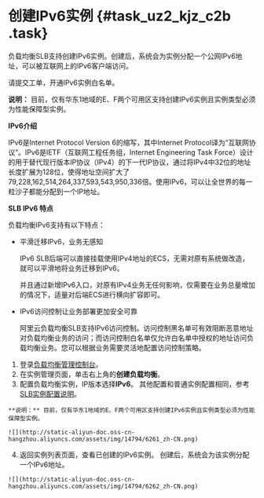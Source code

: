 # 创建IPv6实例 {#task_uz2_kjz_c2b .task}

负载均衡SLB支持创建IPv6实例。创建后，系统会为实例分配一个公网IPv6地址，可以被互联网上的IPv6客户端访问。

请提交工单，开通IPv6实例白名单。

**说明：** 目前，仅有华东1地域的E、F两个可用区支持创建IPv6实例且实例类型必须为性能保障型实例。

**IPv6介绍**

IPv6是Internet Protocol Version 6的缩写，其中Internet Protocol译为“互联网协议”。IPv6是IETF（互联网工程任务组，Internet Engineering Task Force）设计的用于替代现行版本IP协议（IPv4）的下一代IP协议，通过将IPv4中32位的地址长度扩展为128位，使得地址空间扩大了79,228,162,514,264,337,593,543,950,336倍。使用IPv6，可以让全世界的每一粒沙子都能分配到一个IP地址。

**SLB IPv6 特点**

负载均衡IPv6支持有以下特点：

-   平滑迁移IPv6，业务无感知

    IPv6 SLB后端可以直接挂载使用IPv4地址的ECS，无需对原有系统做改造，就可以平滑地将业务迁移到IPv6。

    并且通过新增IPv6入口，对原有IPv4业务无任何影响，仅需要在业务总量增加的情况下，适量对后端ECS进行横向扩容即可。

-   IPv6访问控制让业务部署更加安全可靠

    阿里云负载均衡SLB支持IPv6访问控制。访问控制黑名单可有效阻断恶意地址对负载均衡业务的访问；而访问控制白名单仅允许白名单中授权的地址访问负载均衡业务。您可以根据业务需要灵活地配置访问控制策略。


1.   登录[负载均衡管理控制台](https://slbnew.console.aliyun.com/#/list/cn-hangzhou)。 
2.   在实例管理页面，单击右上角的**创建负载均衡**。 
3.   配置负载均衡实例，IP版本选择**IPv6**。 其他配置和普通实例配置相同，参考[SLB实例配置说明](cn.zh-CN/用户指南/负载均衡实例/创建负载均衡实例.md#table_ivr_hjn_vdb)。

    **说明：** 目前，仅有华东1地域的E、F两个可用区支持创建IPv6实例且实例类型必须为性能保障型实例。

    ![](http://static-aliyun-doc.oss-cn-hangzhou.aliyuncs.com/assets/img/14794/6261_zh-CN.png)

4.   返回实例列表页面，查看已创建的IPv6实例。 创建后，系统会为该实例分配一个IPv6地址。

    ![](http://static-aliyun-doc.oss-cn-hangzhou.aliyuncs.com/assets/img/14794/6262_zh-CN.png)


